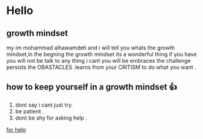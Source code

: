 # Hello 
## **growth mindset**
my im mohammad alhawamdeh and i will tell you whats the growth mindset,in the begning the growth mindset its a wonderful thing if you have you will not be talk to any thing i cant you will be embraces the challenge persists the OBASTACLES .learns from your CRITISM to do what you want .
## how to keep yourself in a growth mindset :+1:
1. dont say i cant just try.
2. be patient .
3. dont be shy for asking help .

[for help](https://www.mindsetworks.com/science//CONTRIBUTING.md)



